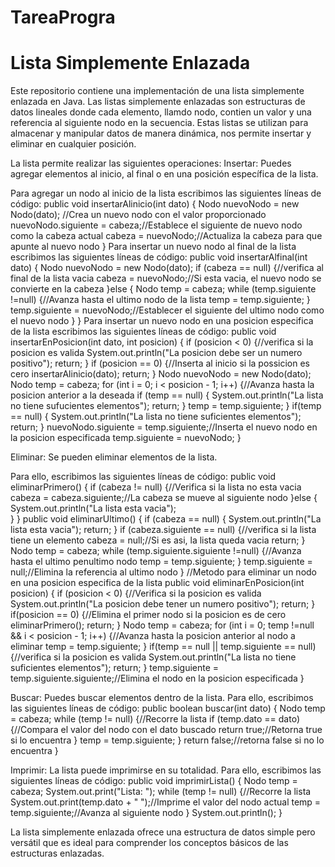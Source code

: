 # TareaProgra
# Lista Simplemente Enlazada

Este repositorio contiene una implementación de una lista simplemente enlazada en Java. 
Las listas simplemente enlazadas son estructuras de datos lineales donde cada elemento, llamdo nodo, contien un valor y una referencia al siguiente nodo en la secuencia. Estas listas se utilizan para almacenar y manipular datos de manera dinámica, nos permite insertar y eliminar en cualquier posición.

La lista permite realizar las siguientes operaciones:
Insertar: Puedes agregar elementos al inicio, al final o en una posición específica de la lista.

  Para agregar un nodo al inicio de la lista escribimos las siguientes líneas de código:
      public void insertarAlinicio(int dato) {
	    Nodo nuevoNodo = new Nodo(dato); //Crea un nuevo nodo con el valor proporcionado
	    nuevoNodo.siguiente = cabeza;//Establece el siguiente de nuevo nodo como la cabeza actual
	    cabeza = nuevoNodo;//Actualiza la cabeza para que apunte al nuevo nodo
       }
  Para insertar un nuevo nodo al final de la lista escribimos las siguientes líneas de código:
      public void insertarAlfinal(int dato) {
	    Nodo nuevoNodo = new Nodo(dato);
	    if (cabeza == null) {//verifica al final de la lista vacia
  		cabeza = nuevoNodo;//Si esta vacia, el nuevo nodo se convierte en la cabeza
	    }else {
		  Nodo temp = cabeza;
	  	while (temp.siguiente !=null) {//Avanza hasta el ultimo nodo de la lista
			temp = temp.siguiente;
  		}
	  	temp.siguiente = nuevoNodo;//Establecer el siguiente del ultimo nodo como el nuevo nodo
  	  }
      }
  Para insertar un nuevo nodo en una posicion especifica de la lista escribimos las siguientes líneas de código:
      public void insertarEnPosicion(int dato, int posicion) {
	    if (posicion < 0) {//verifica si la posicion es valida
		  System.out.println("La posicion debe ser un numero positivo");
	  	return;
    	}
	    if (posicion == 0) {//Inserta al inicio si la possicion es cero
		  insertarAlinicio(dato);
		  return;
	    }
    	Nodo nuevoNodo = new Nodo(dato);
	    Nodo temp = cabeza;
    	for (int i = 0; i < posicion - 1; i++) {//Avanza hasta la posicion anterior a la deseada
	  	if (temp == null) {
			System.out.println("La lista no tiene sufucientes elementos");
			return;
	  	}
		  temp = temp.siguiente;
	    }
	   if(temp == null) {
		  System.out.println("La lista no tiene suficientes elementos");
	  	return;
  	}
	  nuevoNodo.siguiente = temp.siguiente;//Inserta el nuevo nodo en la posicion especificada
	  temp.siguiente = nuevoNodo;
    }
    
Eliminar: Se pueden eliminar elementos de la lista.

  Para ello, escribimos las siguientes líneas de código:
      public void eliminarPrimero() {
	    if (cabeza != null) {//Verifica si la lista no esta vacia
		  cabeza = cabeza.siguiente;//La cabeza se mueve al siguiente nodo
	    }else {
		  System.out.println("La lista esta vacia");	
	    }
      }
	    public void eliminarUltimo() {
		  if (cabeza == null) {
			System.out.println("La lista esta vacia");
			return;
	  	}
	  if (cabeza.siguiente == null) {//verifica si la lista tiene un elemento
		cabeza = null;//Si es asi, la lista queda vacia
		return;
	  }
  	Nodo temp = cabeza;
	  while (temp.siguiente.siguiente !=null) {//Avanza hasta el ultimo penultimo nodo
		temp = temp.siguiente;
  	}
	  temp.siguiente = null;//Elimina la referencia al ultimo nodo
  }
    //Metodo para eliminar un nodo en una posicion especifica de la lista
    public void eliminarEnPosicion(int posicion) {
	  if (posicion < 0) {//Verifica si la posicion es valida
		System.out.println("La posicion debe tener un numero positivo");
		return;
	  }
  	if(posicion == 0) {//Elimina el primer nodo si la posicion es de cero
		eliminarPrimero();
		return;
	  }
	  Nodo temp = cabeza;
  	for (int i = 0; temp !=null && i < posicion - 1; i++) {//Avanza hasta la posicion anterior al nodo a eliminar
		temp = temp.siguiente;
  	}
	  if(temp == null || temp.siguiente == null) {//verifica si la posicion es valida
		System.out.println("La lista no tiene suficientes elementos");
		return;
	  }
	  temp.siguiente = temp.siguiente.siguiente;//Elimina el nodo en la posicion especificada
    }

Buscar: Puedes buscar elementos dentro de la lista.
  Para ello, escribimos las siguientes líneas de código:
      public boolean buscar(int dato) {
	    Nodo temp = cabeza;
	    while (temp != null) {//Recorre la lista
		  if (temp.dato == dato) {//Compara el valor del nodo con el dato buscado
			return true;//Retorna true si lo encuentra
		  }
		  temp = temp.siguiente;
	    }
	    return false;//retorna false si no lo encuentra
      }

Imprimir: La lista puede imprimirse en su totalidad.
  Para ello, escribimos las siguientes líneas de código:
      public void imprimirLista() {
	    Nodo temp = cabeza;
	    System.out.print("Lista: ");
	    while (temp != null) {//Recorre la lista
		  System.out.print(temp.dato + " ");//Imprime el valor del nodo actual
		  temp = temp.siguiente;//Avanza al siguiente nodo
	    }
	    System.out.println();
      }
      
La lista simplemente enlazada ofrece una estructura de datos simple pero versátil que es ideal para comprender los conceptos básicos de las estructuras enlazadas. 
